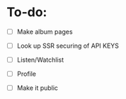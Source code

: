 # To-do: 

- [ ]  Make album pages

- [ ]  Look up SSR securing of API KEYS

- [ ]  Listen/Watchlist 

- [ ]  Profile 

- [ ]  Make it public 
